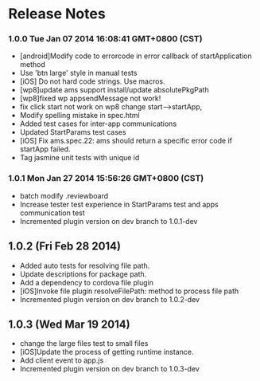 <!--
#
# Copyright 2012-2013, Polyvi Inc. (http://polyvi.github.io/openxface)
# This program is distributed under the terms of the GNU General Public License.
# 
# This file is part of xFace.
# 
# xFace is free software: you can redistribute it and/or modify
# it under the terms of the GNU General Public License as published by
# the Free Software Foundation, either version 3 of the License, or
# (at your option) any later version.
# 
# xFace is distributed in the hope that it will be useful,
# but WITHOUT ANY WARRANTY; without even the implied warranty of
# MERCHANTABILITY or FITNESS FOR A PARTICULAR PURPOSE.  See the
# GNU General Public License for more details.
# 
# You should have received a copy of the GNU General Public License
# along with xFace.  If not, see <http://www.gnu.org/licenses/>.
#
-->

# Release Notes
### 1.0.0 Tue Jan 07 2014 16:08:41 GMT+0800 (CST)
 *  [android]Modify code to errorcode in error callback of startApplication method
 *  Use 'btn large' style in manual tests
 *  [iOS] Do not hard code strings. Use macros.
 *  [wp8]update ams support install/update absolutePkgPath
 *  [wp8]fixed wp appsendMessage not work!
 *  fix click start not work on wp8 change start-->startApp,
 *  Modify spelling mistake in spec.html
 *  Added test cases for inter-app communications
 *  Updated StartParams test cases
 *  [iOS] Fix ams.spec.22:  ams should return a specific error code if startApp failed.
 *  Tag jasmine unit tests with unique id
### 1.0.1 Mon Jan 27 2014 15:56:26 GMT+0800 (CST)
 *  batch modify .reviewboard
 *  Increase tester test experience in StartParams test and apps communication test
 *  Incremented plugin version on dev branch to 1.0.1-dev

## 1.0.2 (Fri Feb 28 2014)


 *  Added auto tests for resolving file path.
 *  Update descriptions for package path.
 *  Add a dependency to cordova file plugin
 *  [iOS]Invoke file plugin resolveFilePath: method to process file path
 *  Incremented plugin version on dev branch to 1.0.2-dev


## 1.0.3 (Wed Mar 19 2014)


 *  change the large files test to small files
 *  [iOS]Update the process of getting runtime instance.
 *  Add client event to app.js
 *  Incremented plugin version on dev branch to 1.0.3-dev
